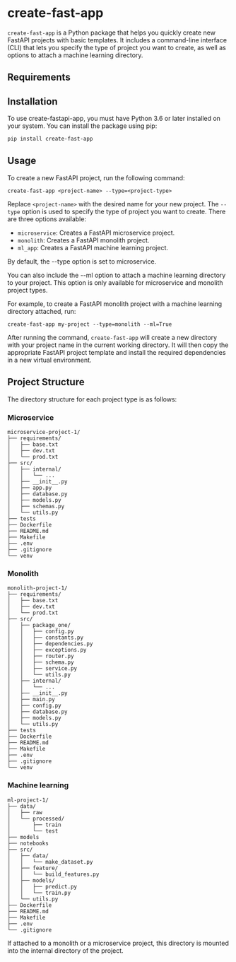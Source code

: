 # create-fast-app

`create-fast-app` is a Python package that helps you quickly create new FastAPI projects with basic templates. It includes a command-line interface (CLI) that lets you specify the type of project you want to create, as well as options to attach a machine learning directory.

## Requirements

## Installation
To use create-fastapi-app, you must have Python 3.6 or later installed on your system. You can install the package using pip:

```bash
pip install create-fast-app
```

## Usage
To create a new FastAPI project, run the following command:

```
create-fast-app <project-name> --type=<project-type>
```

Replace `<project-name>` with the desired name for your new project. The `--type` option is used to specify the type of project you want to create. There are three options available:
- `microservice`: Creates a FastAPI microservice project.
- `monolith`: Creates a FastAPI monolith project.
- `ml_app`: Creates a FastAPI machine learning project.

By default, the --type option is set to microservice.


You can also include the --ml option to attach a machine learning directory to your project. This option is only available for microservice and monolith project types.


For example, to create a FastAPI monolith project with a machine learning directory attached, run:

```
create-fast-app my-project --type=monolith --ml=True
```

After running the command, `create-fast-app` will create a new directory with your project name in the current working directory. It will then copy the appropriate FastAPI project template and install the required dependencies in a new virtual environment.

## Project Structure

The directory structure for each project type is as follows:
### Microservice
```
microservice-project-1/
├── requirements/
│   ├── base.txt
│   ├── dev.txt
│   └── prod.txt
├── src/
│   ├── internal/
│   │   └── ...
│   ├── __init__.py
│   ├── app.py
│   ├── database.py
│   ├── models.py
│   ├── schemas.py
│   └── utils.py
├── tests
├── Dockerfile
├── README.md
├── Makefile
├── .env
├── .gitignore
└── venv
```
### Monolith
```
monolith-project-1/
├── requirements/
│   ├── base.txt
│   ├── dev.txt
│   └── prod.txt
├── src/
│   ├── package_one/
│   │   ├── config.py
│   │   ├── constants.py
│   │   ├── dependencies.py
│   │   ├── exceptions.py
│   │   ├── router.py
│   │   ├── schema.py
│   │   ├── service.py
│   │   └── utils.py
│   ├── internal/
│   │   └── ...
│   ├── __init__.py
│   ├── main.py
│   ├── config.py
│   ├── database.py
│   ├── models.py
│   └── utils.py
├── tests
├── Dockerfile
├── README.md
├── Makefile
├── .env
├── .gitignore
└── venv
```
### Machine learning
```
ml-project-1/
├── data/
│   ├── raw
│   └── processed/
│       ├── train
│       └── test
├── models
├── notebooks
├── src/
│   ├── data/
│   │   └── make_dataset.py
│   ├── feature/
│   │   └── build_features.py
│   ├── models/
│   │   ├── predict.py
│   │   └── train.py
│   └── utils.py
├── Dockerfile
├── README.md
├── Makefile
├── .env
└── .gitignore
```
If attached to a monolith or a microservice project, this directory is mounted into the internal directory of the project.